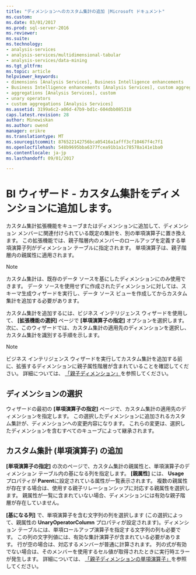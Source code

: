 ```yaml
---
title: "ディメンションへのカスタム集計の追加 |Microsoft ドキュメント"
ms.custom: 
ms.date: 03/01/2017
ms.prod: sql-server-2016
ms.reviewer: 
ms.suite: 
ms.technology:
- analysis-services
- analysis-services/multidimensional-tabular
- analysis-services/data-mining
ms.tgt_pltfrm: 
ms.topic: article
helpviewer_keywords:
- dimensions [Analysis Services], Business Intelligence enhancements
- Business Intelligence enhancements [Analysis Services], custom aggregations
- aggregations [Analysis Services], custom
- unary operators
- custom aggregations [Analysis Services]
ms.assetid: 3199a6c2-a06d-47b9-bd1c-604dbb085318
caps.latest.revision: 28
author: Minewiskan
ms.author: owend
manager: erikre
ms.translationtype: MT
ms.sourcegitcommit: 876522142756bca05416a1afff3cf10467f4c7f1
ms.openlocfilehash: 548b9695bba6377fcea91b1a1c78578a141e1ba0
ms.contentlocale: ja-jp
ms.lasthandoff: 09/01/2017

---
```

# <a name="bi-wizard---add-a-custom-aggregation-to-a-dimension"></a>BI ウィザード - カスタム集計をディメンションに追加します。
  カスタム集計拡張機能をキューブまたはディメンションに追加して、ディメンション メンバーに関連付けられている既定の集計を、別の単項演算子に置き換えます。 この拡張機能では、親子階層内のメンバーのロールアップを定義する単項演算子列がディメンション テーブルに指定されます。 単項演算子は、親子階層内の親属性に適用されます。  
  
> [!NOTE]  
>  カスタム集計は、既存のデータ ソースを基にしたディメンションにのみ使用できます。 データ ソースを使用せずに作成されたディメンションに対しては、スキーマ生成ウィザードを実行し、データ ソース ビューを作成してからカスタム集計を追加する必要があります。  
  
 カスタム集計を追加するには、ビジネス インテリジェンス ウィザードを使用して、 **[拡張機能の選択]** ページで **[単項演算子の指定]** オプションを選択します。 次に、このウィザードでは、カスタム集計の適用先のディメンションを選択し、カスタム集計を識別する手順を示します。  
  
> [!NOTE]  
>  ビジネス インテリジェンス ウィザードを実行してカスタム集計を追加する前に、拡張するディメンションに親子属性階層が含まれていることを確認してください。 詳細については、 [「親子ディメンション」](../../analysis-services/multidimensional-models/parent-child-dimension.md)を参照してください。  
  
## <a name="selecting-a-dimension"></a>ディメンションの選択  
 ウィザードの最初の **[単項演算子の指定]** ページで、カスタム集計の適用先のディメンションを指定します。 この選択したディメンションに追加されるカスタム集計が、ディメンションへの変更内容になります。 これらの変更は、選択したディメンションを含むすべてのキューブによって継承されます。  
  
## <a name="adding-custom-aggregation-unary-operator"></a>カスタム集計 (単項演算子) の追加  
 **[単項演算子の指定]** の次のページで、カスタム集計の親属性と、単項演算子のディメンション テーブル内の基になる列を指定します。 **[親属性]** には、 **Usage** プロパティが **Parent**に設定されている属性が一覧表示されます。 複数の親属性が存在する場合は、使用する親子リレーションシップに対応する親属性を選択します。 親属性が一覧に含まれていない場合、ディメンションには有効な親子階層が存在していません。  
  
 **[基になる列]** で、単項演算子を含む文字列の列を選択します  (この選択によって、親属性の **UnaryOperatorColumn** プロパティが設定されます)。ディメンション テーブルには、単項ロールアップ演算子を指定する文字列の列も必要です。 この列の文字列値には、有効な集計演算子が含まれている必要があります。 行が空の場合は、対応するメンバーが普通に計算されます。 列の式が有効でない場合は、そのメンバーを使用するセル値が取得されたときに実行時エラーが発生します。 詳細については、 [「親子ディメンションの単項演算子」](../../analysis-services/multidimensional-models/parent-child-dimension-attributes-unary-operators.md)を参照してください。  
  
  
